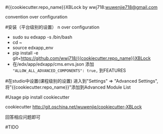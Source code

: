 #{{cookiecutter.repo_name}}XBLock 
by wwj718:<wuwenjie718@gmail.com>

convention over configuration

#安装（平台级别的设置）
n over configuration
*  sudo su edxapp -s /bin/bash
*  cd ~
*  source edxapp_env
*  pip install -e git+https://github.com/wwj718/{{cookiecutter.repo_name}}XBLock
*  在/edx/app/edxapp/cms.envs.json 添加 `"ALLOW_ALL_ADVANCED_COMPONENTS": true,` 到FEATURES

#在studio中设置(课程级别的设置)
进入到"Settings" ⇒ "Advanced Settings",将"{{cookiecutter.repo_name}}"添加到Advanced Module List

#Usage
pip install cookiecutter

cookiecutter http://git.oschina.net/wuwenjie/cookiecutter-XBLock

回答相应问题即可

#TIDO
